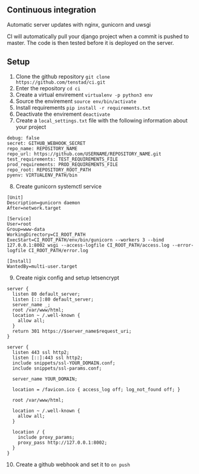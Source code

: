 ## Continuous integration
Automatic server updates with nginx, gunicorn and uwsgi

CI will automatically pull your django project when a commit is pushed to master. The code is then tested before it is deployed on the server.

## Setup
1. Clone the github repository `git clone https://github.com/tenstad/ci.git`
2. Enter the repository `cd ci`
3. Create a virtual envirement `virtualenv -p python3 env`
4. Source the envirement `source env/bin/activate`
5. Install requirements `pip install -r requirements.txt`
6. Deactivate the envirement `deactivate`
7. Create a `local_settings.txt` file with the following information about your project
```
debug: false
secret: GITHUB_WEBHOOK_SECRET
repo_name: REPOSITORY_NAME
repo_url: https://github.com/USERNAME/REPOSITORY_NAME.git
test_requirements: TEST_REQUIREMENTS_FILE
prod_requirements: PROD_REQUIREMENTS_FILE
repo_root: REPOSITORY_ROOT_PATH
pyenv: VIRTUALENV_PATH/bin
```
8. Create gunicorn systemctl service
```
[Unit]
Description=gunicorn daemon
After=network.target

[Service]
User=root
Group=www-data
WorkingDirectory=CI_ROOT_PATH
ExecStart=CI_ROOT_PATH/env/bin/gunicorn --workers 3 --bind 127.0.0.1:8002 wsgi --access-logfile CI_ROOT_PATH/access.log --error-logfile CI_ROOT_PATH/error.log

[Install]
WantedBy=multi-user.target
```
9. Create nigix config and setup letsencrypt
```
server {
  listen 80 default_server;
  listen [::]:80 default_server;
  server_name _;
  root /var/www/html;
  location ~ /.well-known {
    allow all;
  }
  return 301 https://$server_name$request_uri;
}

server {
  listen 443 ssl http2;
  listen [::]:443 ssl http2;
  include snippets/ssl-YOUR_DOMAIN.conf;
  include snippets/ssl-params.conf;

  server_name YOUR_DOMAIN;

  location = /favicon.ico { access_log off; log_not_found off; }

  root /var/www/html;

  location ~ /.well-known {
    allow all;
  }

  location / {
    include proxy_params;
    proxy_pass http://127.0.0.1:8002;
  }
}
```
10. Create a github webhook and set it to `on push`
